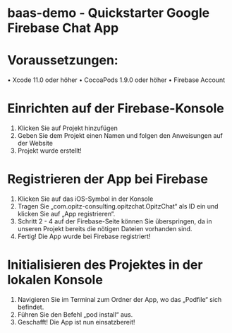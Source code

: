 # baas-demo - Quickstarter Google Firebase Chat App

# Voraussetzungen:
•	Xcode 11.0 oder höher
•	CocoaPods 1.9.0 oder höher
•	Firebase Account

# Einrichten auf der Firebase-Konsole
1.	Klicken Sie auf Projekt hinzufügen
2.	Geben Sie dem Projekt einen Namen und folgen den Anweisungen auf der Website
3.	Projekt wurde erstellt!

# Registrieren der App bei Firebase
1.	Klicken Sie auf das iOS-Symbol in der Konsole
2.	Tragen Sie „com.opitz-consulting.opitzchat.OpitzChat“ als ID ein und klicken Sie auf „App registrieren“.
3.	Schritt 2 - 4 auf der Firebase-Seite können Sie überspringen, da in unseren Projekt bereits die nötigen Dateien vorhanden sind.
4.	Fertig! Die App wurde bei Firebase registriert!

# Initialisieren des Projektes in der lokalen Konsole
1.	Navigieren Sie im Terminal zum Ordner der App, wo das „Podfile“ sich befindet.
2.	Führen Sie den Befehl „pod install“ aus.
3.	Geschafft! Die App ist nun einsatzbereit!
